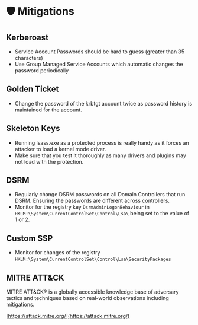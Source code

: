 # 🛡 Mitigations

## Kerberoast

* Service Account Passwords should be hard to guess (greater than 35 characters)
* &#x20;Use Group Managed Service Accounts which automatic changes the password periodically

## Golden Ticket

* Change the password of the krbtgt account twice as password history is maintained for the account.

## Skeleton Keys

* &#x20;Running lsass.exe as a protected process is really handy as it forces an attacker to load a kernel mode driver.&#x20;
* &#x20;Make sure that you test it thoroughly as many drivers and plugins may not load with the protection.

## DSRM

* Regularly change DSRM passwords on all Domain Controllers that run DSRM. Ensuring the passwords are different across controllers.
* Monitor for the registry key `DsrmAdminLogonBehaviour` in `HKLM:\System\CurrentControlSet\Control\Lsa\` being set to the value of 1 or 2.

## Custom SSP

* Monitor for changes of the registry `HKLM:\System\CurrentControlSet\Control\Lsa\SecurityPackages`

## MITRE ATT\&CK

MITRE ATT\&CK® is a globally accessible knowledge base of adversary tactics and techniques based on real-world observations including mitigations.

[https://attack.mitre.org/](https://attack.mitre.org/)

